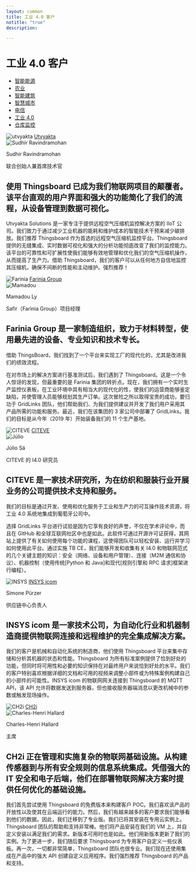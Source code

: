 ```yaml
---
layout: common
title: 工业 4.0 客户
notitle: "true"
description:

---
```


<h1 class="mainTitle industry-4">工业 4.0 客户</h1>

<nav class="customers-nav">
    <ul>
        <li>
            <a href="/industries/smart-energy/">智能能源</a>
        </li>
        <li>
            <a href="/industries/agriculture/">农业</a>
        </li>
        <li>
            <a href="/industries/smart-buildings/">智能建筑</a>
        </li>
        <li>
            <a href="/industries/smart-city/">智慧城市</a>
        </li>
        <li>
            <a href="/industries/telecom/">电信</a>
        </li>
        <li>
            <a href="/industries/industry40/" class="active">工业 4.0</a>
        </li>
        <li>
            <a href="/industries/warehouse-monitoring/">仓库监控</a>
        </li>
    </ul>
</nav>

<div class="customer-block">
    <div class="customer-company">
        <img class="customer-logo" src="/images/customers/utvyakta-logo.png" alt="utvyakta">
        <a class="outlink" href="https://utvyakta.com/" alt="Utvyakta"> Utvyakta </a>
    </div>
    <div class="customer-content">
        <div class="person-container">
            <img class="person-logo" src="/images/customers/sudhir-ravindramohan.png" alt="Sudhir Ravindramohan">
            <div class="person-title">
                <p class="person-name"> Sudhir Ravindramohan </p>
                <p class="person-position"> 联合创始人兼首席技术官 </p>
            </div>
        </div>
        <h2>
            使用 Thingsboard 已成为我们物联网项目的颠覆者。该平台直观的用户界面和强大的功能简化了我们的流程，从设备管理到数据可视化。
        </h2>
        <p>
            Utvyakta Solutions 是一家专注于提供远程空气压缩机监控解决方案的 IIoT 公司。我们致力于通过减少工业机器的能耗和维护成本的智能技术干预来减少碳排放。我们推荐 Thingsboard 作为首选的远程空气压缩机监控平台。Thingsboard 提供的无缝集成、实时数据可视化和强大的分析功能彻底改变了我们的监控能力。该平台的可靠性和可扩展性使我们能够有效地管理和优化我们的空气压缩机操作，从而提高了生产力。借助 Thingsboard，我们的客户可以从任何地方自信地监控其压缩机，确保不间断的性能和主动维护。强烈推荐！
        </p>
    </div>
</div>

<div class="customer-block">
    <div class="customer-company">
        <img class="customer-logo" src="/images/customers/Farinia.png" alt="Farinia">
        <a class="outlink" href="https://www.farinia.com/" alt="Farinia Group"> Farinia Group </a>
    </div>
    <div class="customer-content">
        <div class="person-container">
            <img class="person-logo" src="/images/customers/Mamadou.png" alt="Mamadou">
            <div class="person-title">
                <p class="person-name"> Mamadou Ly </p>
                <p class="person-position"> Safir（Farinia Group）项目经理 </p>
            </div>
        </div>
        <h2>
            Farinia Group 是一家制造组织，致力于材料转型，使用最先进的设备、专业知识和技术专长。
        </h2>
        <p>
            借助 ThingsBoard，我们找到了一个平台来实现工厂的现代化的，尤其是改进我们的绩效流程。
        </p>
        <p>
            在对市场上的解决方案进行基准测试后，我们遇到了 Thingsboard。这是一个令人惊讶的发现，但最重要的是 Farinia 集团的转折点。现在，我们拥有一个实时生产监控仪表板，在工业环境中具有相当大的现代化的性，使我们的运营商能够鉴定缺陷，并使管理人员能够规划其生产订单。这次冒险之所以取得宝贵的成功，要归功于 GridLinks 团队，他们帮助我们、为我们提供建议并开发了我们用户采用其产品所需的功能和服务。最近，我们在该集团的 3 家公司中部署了 GridLinks。我们的目标是从今年（2019 年）开始装备我们的 11 个生产基地。
        </p>
    </div>
</div>

<div class="customer-block">
    <div class="customer-company">
        <img class="customer-logo" src="/images/customers/citeve.png" alt="CITEVE">
        <a class="outlink" href="https://www.citeve.pt/" alt="CITEVE"> CITEVE </a>
    </div>
    <div class="customer-content">
        <div class="person-container">
            <img class="person-logo" src="/images/customers/julio.jpg" alt="Júlio">
            <div class="person-title">
                <p class="person-name"> Júlio Sá </p>
                <p class="person-position"> CITEVE 的 I4.0 研究员 </p>
            </div>
        </div>
        <h2>
            CITEVE 是一家技术研究所，为在纺织和服装行业开展业务的公司提供技术支持和服务。
        </h2>
        <p>
            我们的目标是通过开发、使用和优化服务于工业和生产力的可互操作技术资源，将工业 4.0 系统地集成到葡萄牙公司中。
        </p>
        <p>
            选择 GridLinks 平台进行试验是因为它享有良好的声誉，不仅在学术评论中，而且在 GitHub 和全球互联网社区中也是如此。此软件可通过开源许可证获得，其网站上提供了有关如何使用每个功能的课程，这使得团队可以轻松安装、运行并学习如何使用此平台。通过实施 TB CE，我们能够开发和收集有关 I4.0 和物联网范式的几个关键主题的知识：安全（网络、设备和用户管理）、连接（M2M 通信和协议）、机器控制（使用传统[Python 和 Java]和现代[规则引擎和 RPC 请求]框架进行编程）。
        </p>
    </div>
</div>

<div class="customer-block">
    <div class="customer-company">
        <img class="customer-logo" src="/images/customers/insystec.jpg" alt="INSYS">
        <a class="outlink" href="https://www.insys-icom.com/" alt="INSYS icom"> INSYS icom </a>
    </div>
    <div class="customer-content">
        <div class="person-container">
            <div class="person-title">
                <p class="person-name"> Simone Pürzer </p>
                <p class="person-position"> 供应链中心负责人 </p>
            </div>
        </div>
        <h2>
            INSYS icom 是一家技术公司，为自动化行业和机器制造商提供物联网连接和远程维护的完全集成解决方案。
        </h2>
        <p>
            我们的客户是机械和自动化系统的制造商，他们使用 Thingsboard 平台来集中存储和分析其机器的状态和性能。Thingsboard 为所有标准案例提供了恰到好处的功能，但同时将可用性和必要的知识保持在对最终用户来说恰到好处的水平。我们的客户特别喜欢根据详细的文档和可用的视频来调整小部件或为特殊案例构建自己的小部件的可能性。INSYS icom 的物联网网关连接到 Thingsboard 的 MQTT API，该 API 允许将数据发送到服务器，但也接收服务器端消息以更改机械中的参数或触发现场操作。
        </p>
    </div>
</div>

<div class="customer-block">
    <div class="customer-company">
        <img class="customer-logo" src="/images/customers/ch2i.jpg" alt="CH2i">
        <a class="outlink" href="https://ch2i.eu/" alt="CH2i"> CH2i </a>
    </div>
    <div class="customer-content">
        <div class="person-container">
            <img class="person-logo" src="/images/customers/charles-henri.jpg" alt="Charles-Henri Hallard">
            <div class="person-title">
                <p class="person-name"> Charles-Henri Hallard </p>
                <p class="person-position"> 主席 </p>
            </div>
        </div>
        <h2>
            CH2i 正在管理和实施复杂的物联网基础设施。从构建传感器到与所有安全规则的信息系统集成。凭借强大的 IT 安全和电子后端，他们在部署物联网解决方案时提供任何优化的基础设施。
        </h2>
        <p>
            我们首先尝试使用 Thingsboard 的免费版本来构建客户 POC。我们喜欢该产品的开放性以及使其在云端运行的能力。然后，我们有越来越多的客户要求我们能够看到他们的数据。因此，我们迁移到了专业版。我们已将其安装在专用云实例上。Thingsboard 团队的帮助和支持非常棒。他们将产品安装在我们的 VM 上，并自定义安装以满足我们的需求。新版本可用时也是如此。他们用新版本更新了我们的实例。为了更进一步，我们随后要求 Thingsboard 为专用客户自定义一些仪表板。再一次，一切都非常简单，Thingsboard 团队也很专业。我们现在还使用集成在产品中的强大 API 创建自定义应用程序。我们强烈推荐 Thingsboard 的产品和支持。
        </p>
    </div>
</div>